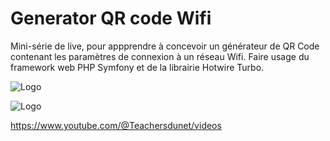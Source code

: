 # Generator QR code Wifi

Mini-série de live, pour appprendre à concevoir un générateur de QR Code contenant les paramètres de connexion à un réseau Wifi. Faire usage du framework web PHP Symfony et de la librairie Hotwire Turbo.


![Logo](https://www.josh-digital.com/wp-content/uploads/2019/05/Symfony-4-API-Platform-React.js-Full-Stack-Masterclass.jpg)

![Logo](https://data.ladn.eu/wp-content/uploads/2022/04/Hotwire-Global-Communications-board-europeen.jpg)


https://www.youtube.com/@Teachersdunet/videos

